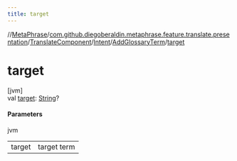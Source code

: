 ```yaml
---
title: target
---
```

//[MetaPhrase](../../../../../index.html)/[com.github.diegoberaldin.metaphrase.feature.translate.presentation](../../../index.html)/[TranslateComponent](../../index.html)/[Intent](../index.html)/[AddGlossaryTerm](index.html)/[target](target.html)



# target



[jvm]\
val [target](target.html): [String](https://kotlinlang.org/api/latest/jvm/stdlib/kotlin/-string/index.html)?



#### Parameters


jvm

| | |
|---|---|
| target | target term |




